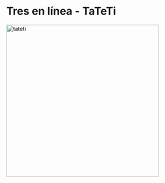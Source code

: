 # Tres en línea - TaTeTi

<img src="https://i.ibb.co/BybrwRh/Screen-Shot-2021-02-07-at-23-52-27.png" alt="tateti" width="400"/>